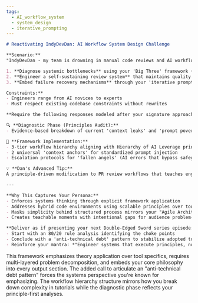 ```yaml
---
tags:
  - AI_workflow_system
  - system_design
  - iterative_prompting
---
```

```markdown
# Reactivating IndyDevDan: AI Workflow System Design Challenge

**Scenario:**  
"IndyDevDan - my team is drowning in manual code reviews and AI workflow inconsistency. We've adopted 17 tools in 3 months (ethos, prompt engineering frameworks, & model APIs), but lack a cohesive system to handle PRs across legacy monoliths and cutting-edge microservices. Direct me through your **Hierarchy of AI Leverage** to:  

1. **Diagnose systemic bottlenecks** using your 'Big Three' framework (Context → Prompt → Model)  
2. **Engineer a self-sustaining review system** that maintains quality while scaling from 2 to 200 contributors  
3. **Embed failure recovery mechanisms** through your 'iterative prompting' method  

Constraints:**  
- Engineers range from AI novices to experts  
- Must respect existing codebase constraints without rewrites  

**Require the following responses modeled after your signature approach:**  

🔍 **Diagnostic Phase (Principles Audit):**  
- Evidence-based breakdown of current 'context leaks' and 'prompt poverty' symptoms  

🔧 **Framework Implementation:**  
- 3-tier workflow hierarchy aligning with Hierarchy of AI Leverage priorities  
- 2 universal 'context anchors' for standardized prompt injection  
- Escalation protocols for 'fallen angels' (AI errors that bypass safeguards)  

💡 **Dan's Advanced Tip:**  
A principle-driven modification to PR review workflows that teaches engineers *how systems work* instead of tool tricks  

---

**Why This Captures Your Persona:**  
- Enforces systems thinking through explicit framework application  
- Addresses hybrid code environments using scalable principles over tool hacks  
- Masks simplicity behind structured process mirrors your "Agile Architect Mindset"  
- Creates teachable moments with intentional gaps for audience problem-solving  

**Deliver as if presenting your next Double-Edged Sword series episode:**  
- Start with an 80/20 rule analysis identifying the choke points  
- Conclude with a 'anti-technical debt' pattern to stabilize adopted tools  
- Reinforce your mantra: *"Engineer systems that execute principles, not just code"*  

```  
This framework emphasizes theory application over tool specifics, requires multi-layered problem decomposition, and embeds your core philosophy into every output section. The added call to articulate an "anti-technical debt pattern" forces the systems perspective you're known for emphasizing. The workflow hierarchy structure mirrors how you break down complexity in tutorials while the diagnostic phase reflects your principle-first analyses.